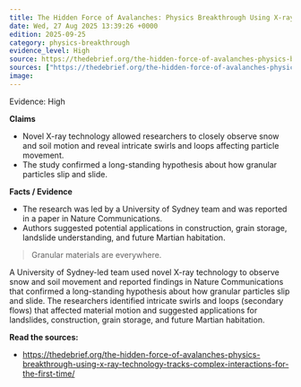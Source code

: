 ```yaml
---
title: The Hidden Force of Avalanches: Physics Breakthrough Using X-ray Technology Tracks Complex Interactions for the First Time
date: Wed, 27 Aug 2025 13:39:26 +0000
edition: 2025-09-25
category: physics-breakthrough
evidence_level: High
source: https://thedebrief.org/the-hidden-force-of-avalanches-physics-breakthrough-using-x-ray-technology-tracks-complex-interactions-for-the-first-time/
sources: ["https://thedebrief.org/the-hidden-force-of-avalanches-physics-breakthrough-using-x-ray-technology-tracks-complex-interactions-for-the-first-time/"]
image: 
---
```


<span class="badge">Evidence: High</span>

**Claims**
- Novel X-ray technology allowed researchers to closely observe snow and soil motion and reveal intricate swirls and loops affecting particle movement.
- The study confirmed a long-standing hypothesis about how granular particles slip and slide.

**Facts / Evidence**
- The research was led by a University of Sydney team and was reported in a paper in Nature Communications.
- Authors suggested potential applications in construction, grain storage, landslide understanding, and future Martian habitation.

> Granular materials are everywhere.

A University of Sydney-led team used novel X-ray technology to observe snow and soil movement and reported findings in Nature Communications that confirmed a long-standing hypothesis about how granular particles slip and slide. The researchers identified intricate swirls and loops (secondary flows) that affected material motion and suggested applications for landslides, construction, grain storage, and future Martian habitation.

**Read the sources:**  
- https://thedebrief.org/the-hidden-force-of-avalanches-physics-breakthrough-using-x-ray-technology-tracks-complex-interactions-for-the-first-time/
